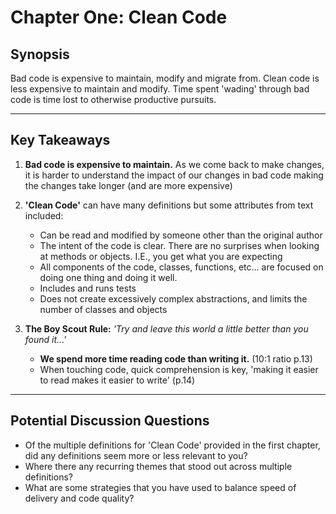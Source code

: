 # Chapter One: Clean Code

## Synopsis
Bad code is expensive to maintain, modify and migrate from.  Clean code is less expensive to maintain and modify.  Time spent 'wading' through bad code is time lost to otherwise productive pursuits.

___

## Key Takeaways

1. **Bad code is expensive to maintain.**  As we come back to make changes, it is harder to understand the impact of our changes in bad code making the changes take longer (and are more expensive)

2. **'Clean Code'** can have many definitions but some attributes from text included:
    * Can be read and modified by someone other than the original author
    * The intent of the code is clear.  There are no surprises when looking at methods or objects.  I.E., you get what you are expecting
    * All components of the code, classes, functions, etc... are focused on doing one thing and doing it well.
    * Includes and runs tests
    * Does not create excessively complex abstractions, and limits the number of classes and objects

3. **The Boy Scout Rule:** _'Try and leave this world a little better than you found it...'_
    * __We spend more time reading code than writing it.__  (10:1 ratio p.13)
    * When touching code, quick comprehension is key, 'making it easier to read makes it easier to write' (p.14)

___

## Potential Discussion Questions

* Of the multiple definitions for 'Clean Code' provided in the first chapter, did any definitions seem more or less relevant to you?  
* Where there any recurring themes that stood out across multiple definitions?
* What are some strategies that you have used to balance speed of delivery and code quality?
